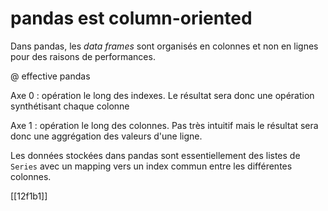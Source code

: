 # pandas est column-oriented

Dans pandas, les *data frames* sont organisés en colonnes et non en lignes pour des raisons de performances.

@ effective pandas

Axe 0 : opération le long des indexes. Le résultat sera donc une opération synthétisant chaque colonne

Axe 1 : opération le long des colonnes. Pas très intuitif mais le résultat sera donc une aggrégation des valeurs d'une ligne.

Les données stockées dans pandas sont essentiellement des listes de `Series` avec un mapping vers un index commun entre les différentes colonnes.

 [[12f1b1]]